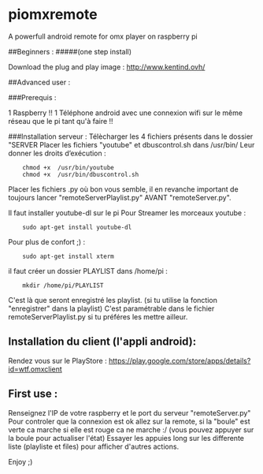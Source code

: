﻿piomxremote
===========

A powerfull android remote for omx player on raspberry pi

##Beginners :
#####(one step install) 


Download the plug and play image :
http://www.kentind.ovh/


##Advanced user :

###Prerequis :


1 Raspberry !! 
1 Téléphone android avec une connexion wifi sur le même réseau que le pi tant qu'à faire !!

###Installation serveur :
Télècharger les 4 fichiers présents dans le dossier "SERVER
Placer les fichiers "youtube" et dbuscontrol.sh dans /usr/bin/
Leur donner les droits d’exécution :
```
	chmod +x  /usr/bin/youtube
	chmod +x  /usr/bin/dbuscontrol.sh
```
Placer les fichiers .py où bon vous semble, il en revanche important de toujours lancer "remoteServerPlaylist.py" AVANT "remoteServer.py".


Il faut installer youtube-dl sur le pi Pour Streamer les morceaux youtube :

```
	sudo apt-get install youtube-dl
```

Pour plus de confort ;) :
```
	sudo apt-get install xterm
```

il faut créer un dossier PLAYLIST dans /home/pi :
```
	mkdir /home/pi/PLAYLIST
```
C'est là que seront enregistré les playlist. (si tu utilise la fonction "enregistrer" dans la playlist) C'est paramétrable dans le fichier remoteServerPlaylist.py si tu préféres les mettre ailleur.

Installation du client (l'appli android):
-----------------------------------------
Rendez vous sur le PlayStore : https://play.google.com/store/apps/details?id=wtf.omxclient

First use :
-----------
Renseignez l'IP de votre raspberry et le port du serveur "remoteServer.py"
Pour controler que la connexion est ok allez sur la remote, si la "boule" est verte ca marche si elle est rouge ca ne marche :/ (vous pouvez appuyer sur la boule pour actualiser l'état)
Essayer les appuies long sur les differente liste (playliste et files) pour afficher d'autres actions.

Enjoy ;) 





 
